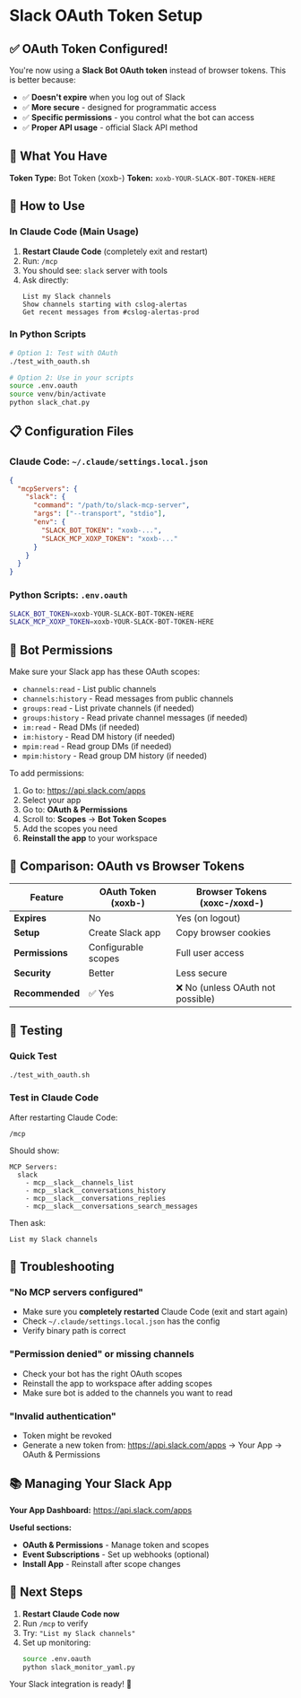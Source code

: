# Slack OAuth Token Setup

## ✅ OAuth Token Configured!

You're now using a **Slack Bot OAuth token** instead of browser tokens. This is better because:

- ✅ **Doesn't expire** when you log out of Slack
- ✅ **More secure** - designed for programmatic access
- ✅ **Specific permissions** - you control what the bot can access
- ✅ **Proper API usage** - official Slack API method

## 🎯 What You Have

**Token Type:** Bot Token (xoxb-)
**Token:** `xoxb-YOUR-SLACK-BOT-TOKEN-HERE`

## 🚀 How to Use

### In Claude Code (Main Usage)

1. **Restart Claude Code** (completely exit and restart)
2. Run: `/mcp`
3. You should see: `slack` server with tools
4. Ask directly:
   ```
   List my Slack channels
   Show channels starting with cslog-alertas
   Get recent messages from #cslog-alertas-prod
   ```

### In Python Scripts

```bash
# Option 1: Test with OAuth
./test_with_oauth.sh

# Option 2: Use in your scripts
source .env.oauth
source venv/bin/activate
python slack_chat.py
```

## 📋 Configuration Files

### Claude Code: `~/.claude/settings.local.json`
```json
{
  "mcpServers": {
    "slack": {
      "command": "/path/to/slack-mcp-server",
      "args": ["--transport", "stdio"],
      "env": {
        "SLACK_BOT_TOKEN": "xoxb-...",
        "SLACK_MCP_XOXP_TOKEN": "xoxb-..."
      }
    }
  }
}
```

### Python Scripts: `.env.oauth`
```bash
SLACK_BOT_TOKEN=xoxb-YOUR-SLACK-BOT-TOKEN-HERE
SLACK_MCP_XOXP_TOKEN=xoxb-YOUR-SLACK-BOT-TOKEN-HERE
```

## 🔑 Bot Permissions

Make sure your Slack app has these OAuth scopes:
- `channels:read` - List public channels
- `channels:history` - Read messages from public channels
- `groups:read` - List private channels (if needed)
- `groups:history` - Read private channel messages (if needed)
- `im:read` - Read DMs (if needed)
- `im:history` - Read DM history (if needed)
- `mpim:read` - Read group DMs (if needed)
- `mpim:history` - Read group DM history (if needed)

To add permissions:
1. Go to: https://api.slack.com/apps
2. Select your app
3. Go to: **OAuth & Permissions**
4. Scroll to: **Scopes** → **Bot Token Scopes**
5. Add the scopes you need
6. **Reinstall the app** to your workspace

## 🔄 Comparison: OAuth vs Browser Tokens

| Feature | OAuth Token (xoxb-) | Browser Tokens (xoxc-/xoxd-) |
|---------|---------------------|------------------------------|
| **Expires** | No | Yes (on logout) |
| **Setup** | Create Slack app | Copy browser cookies |
| **Permissions** | Configurable scopes | Full user access |
| **Security** | Better | Less secure |
| **Recommended** | ✅ Yes | ❌ No (unless OAuth not possible) |

## 🧪 Testing

### Quick Test
```bash
./test_with_oauth.sh
```

### Test in Claude Code
After restarting Claude Code:
```
/mcp
```

Should show:
```
MCP Servers:
  slack
    - mcp__slack__channels_list
    - mcp__slack__conversations_history
    - mcp__slack__conversations_replies
    - mcp__slack__conversations_search_messages
```

Then ask:
```
List my Slack channels
```

## 🐛 Troubleshooting

### "No MCP servers configured"
- Make sure you **completely restarted** Claude Code (exit and start again)
- Check `~/.claude/settings.local.json` has the config
- Verify binary path is correct

### "Permission denied" or missing channels
- Check your bot has the right OAuth scopes
- Reinstall the app to workspace after adding scopes
- Make sure bot is added to the channels you want to read

### "Invalid authentication"
- Token might be revoked
- Generate a new token from: https://api.slack.com/apps → Your App → OAuth & Permissions

## 📚 Managing Your Slack App

**Your App Dashboard:**
https://api.slack.com/apps

**Useful sections:**
- **OAuth & Permissions** - Manage token and scopes
- **Event Subscriptions** - Set up webhooks (optional)
- **Install App** - Reinstall after scope changes

## 🎉 Next Steps

1. **Restart Claude Code now**
2. Run `/mcp` to verify
3. Try: `"List my Slack channels"`
4. Set up monitoring:
   ```bash
   source .env.oauth
   python slack_monitor_yaml.py
   ```

Your Slack integration is ready! 🚀

